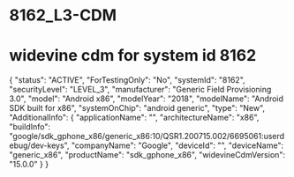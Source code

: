 # 8162_L3-CDM
# widevine cdm for system id 8162

{
    "status": "ACTIVE",
    "ForTestingOnly": "No",
    "systemId": "8162",
    "securityLevel": "LEVEL_3",
    "manufacturer": "Generic Field Provisioning 3.0",
    "model": "Android x86",
    "modelYear": "2018",
    "modelName": "Android SDK built for x86",
    "systemOnChip": "android generic",
    "type": "New",
    "AdditionalInfo": {
        "applicationName": "",
        "architectureName": "x86",
        "buildInfo": "google/sdk_gphone_x86/generic_x86:10/QSR1.200715.002/6695061:userdebug/dev-keys",
        "companyName": "Google",
        "deviceId": "",
        "deviceName": "generic_x86",
        "productName": "sdk_gphone_x86",
        "widevineCdmVersion": "15.0.0"
    }
}
